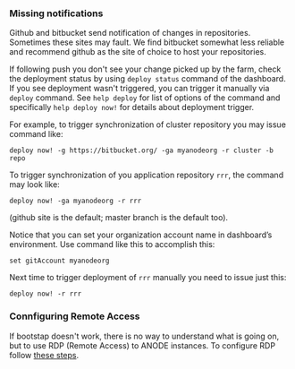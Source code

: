 ### Missing notifications

Github and bitbucket send notification of changes in repositories. Sometimes these sites may fault. We find bitbucket somewhat less reliable and recommend github as the site of choice to host your repositories.

If following push you don't see your change picked up by the farm, check the deployment status by using ```deploy status``` command of the dashboard. If you see deployment wasn't triggered, you can trigger it manually via ```deploy``` command. See ```help deploy``` for list of options of the command and specifically ```help deploy now!``` for details about deployment trigger.

For example, to trigger synchronization of cluster repository you may issue command like:

```
deploy now! -g https://bitbucket.org/ -ga myanodeorg -r cluster -b repo
```

To trigger synchronization of you application repository ```rrr```, the command may look like:

```
deploy now! -ga myanodeorg -r rrr
```
(github site is the default; master branch is the default too).

Notice that you can set your organization account name in dashboard’s environment. Use command like this to accomplish this:

```
set gitAccount myanodeorg
```

Next time to trigger deployment of ```rrr``` manually you need to issue just this:

```
deploy now! -r rrr
```

### Connfiguring Remote Access

If bootstap doesn't work, there is no way to understand what is going on, but to use RDP (Remote Access) to ANODE instances. To configure RDP follow [these steps](https://github.com/anodejs/anodejs/blob/master/docs/RDP_SETUP.md).